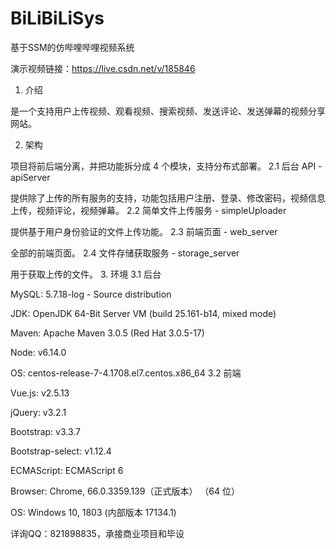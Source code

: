 # BiLiBiLiSys
基于SSM的仿哔哩哔哩视频系统

演示视频链接：https://live.csdn.net/v/185846

1. 介绍

是一个支持用户上传视频、观看视频、搜索视频、发送评论、发送弹幕的视频分享网站。

2. 架构

项目将前后端分离，并把功能拆分成 4 个模块，支持分布式部署。
2.1 后台 API - apiServer

提供除了上传的所有服务的支持，功能包括用户注册、登录、修改密码，视频信息上传，视频评论，视频弹幕。
2.2 简单文件上传服务 - simpleUploader

提供基于用户身份验证的文件上传功能。
2.3 前端页面 - web_server

全部的前端页面。
2.4 文件存储获取服务 - storage_server

用于获取上传的文件。
3. 环境
3.1 后台

MySQL: 5.7.18-log - Source distribution

JDK: OpenJDK 64-Bit Server VM (build 25.161-b14, mixed mode)

Maven: Apache Maven 3.0.5 (Red Hat 3.0.5-17)

Node: v6.14.0

OS: centos-release-7-4.1708.el7.centos.x86_64
3.2 前端

Vue.js: v2.5.13

jQuery: v3.2.1

Bootstrap: v3.3.7

Bootstrap-select: v1.12.4

ECMAScript: ECMAScript 6

Browser: Chrome, 66.0.3359.139（正式版本） （64 位）

OS: Windows 10, 1803 (内部版本 17134.1)

详询QQ：821898835，承接商业项目和毕设
